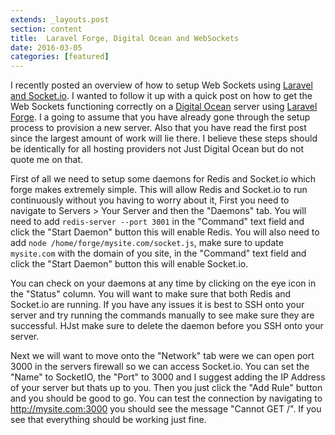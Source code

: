 ```yaml
---
extends: _layouts.post
section: content
title:  Laravel Forge, Digital Ocean and WebSockets
date: 2016-03-05
categories: [featured]
---
```

I recently posted an overview of how to setup Web Sockets using [Laravel and Socket.io](/2016/01/30/laravel-and-websockets/). I wanted to follow it up with a quick post on how to get the Web Sockets functioning correctly on a [Digital Ocean](https://www.digitalocean.com/) server using [Laravel Forge](https://forge.laravel.com/). I a going to assume that you have already gone through the setup process to provision a new server. Also that you have read the first post since the largest amount of work will lie there. I believe these steps should be identically for all hosting providers not Just Digital Ocean but do not quote me on that.

First of all we need to setup some daemons for Redis and Socket.io which forge makes extremely simple. This will allow Redis and Socket.io to run continuously without you having to worry about it, First you need to navigate to Servers > Your Server and then the "Daemons" tab. You will need to add `redis-server --port 3001` in the "Command" text field and click the "Start Daemon" button this will enable Redis. You will also need to add `node /home/forge/mysite.com/socket.js`, make sure to update `mysite.com` with the domain of you site, in the "Command" text field and click the "Start Daemon" button this will enable Socket.io.

You can check on your daemons at any time by clicking on the eye icon in the "Status" column. You will want to make sure that both Redis and Socket.io are running. If you have any issues it is best to SSH onto your server and try running the commands manually to see make sure they are successful. HJst make sure to delete the daemon before you SSH onto your server.

Next we will want to move onto the "Network" tab were we can open port 3000 in the servers firewall so we can access Socket.io. You can set the "Name" to SocketIO, the "Port" to 3000 and I suggest adding the IP Address of your server but thats up to you. Then you just click the "Add Rule" button and you should be good to go. You can test the connection by navigating to http://mysite.com:3000 you should see the message "Cannot GET /". If you see that everything should be working just fine.
